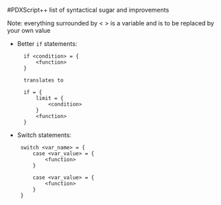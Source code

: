 #PDXScript++ list of syntactical sugar and improvements

Note: everything surrounded by < > is a variable and is to be replaced by your own value

* Better `if` statements:

        if <condition> = {
            <function>
        }

        translates to 
        
        if = {
            limit = {
                <condition>
            }
            <function>
        }
        
        

* Switch statements:

       switch <var_name> = {
           case <var_value> = {
               <function>
           }
           
           case <var_value> = {
               <function>
           }
       }